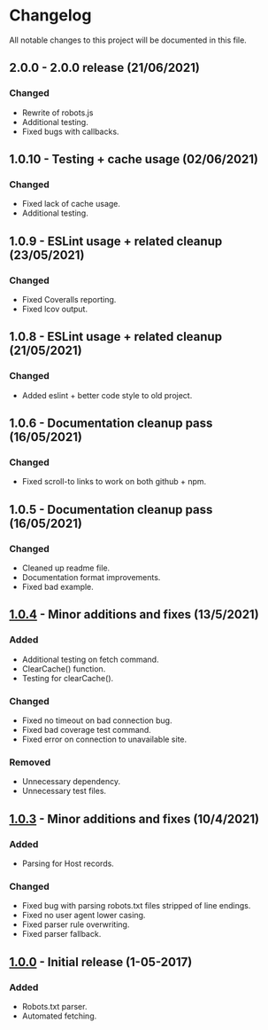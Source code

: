 # Changelog
All notable changes to this project will be documented in this file.

## 2.0.0 - 2.0.0 release (21/06/2021)

### Changed
- Rewrite of robots.js
- Additional testing.
- Fixed bugs with callbacks.


## 1.0.10 - Testing + cache usage (02/06/2021)

### Changed
- Fixed lack of cache usage.
- Additional testing.

## 1.0.9 - ESLint usage + related cleanup (23/05/2021)

### Changed
- Fixed Coveralls reporting.
- Fixed lcov output.

## 1.0.8 - ESLint usage + related cleanup (21/05/2021)

### Changed
- Added eslint + better code style to old project.

## 1.0.6 - Documentation cleanup pass (16/05/2021)

### Changed
- Fixed scroll-to links to work on both github + npm.

## 1.0.5 - Documentation cleanup pass (16/05/2021)

### Changed
- Cleaned up readme file.
- Documentation format improvements.
- Fixed bad example.

## [1.0.4] - Minor additions and fixes (13/5/2021)

### Added
- Additional testing on fetch command.
- ClearCache() function.
- Testing for clearCache().

### Changed
- Fixed no timeout on bad connection bug.
- Fixed bad coverage test command.
- Fixed error on connection to unavailable site.

### Removed
- Unnecessary dependency.
- Unnecessary test files.

## [1.0.3] - Minor additions and fixes (10/4/2021)

### Added
- Parsing for Host records.

### Changed
- Fixed bug with parsing robots.txt files stripped of line endings.
- Fixed no user agent lower casing.
- Fixed parser rule overwriting.
- Fixed parser fallback.

## [1.0.0] - Initial release (1-05-2017) 

### Added
- Robots.txt parser.
- Automated fetching.

[Unreleased]: https://github.com/chrisakroyd/robots-txt-parser
[1.0.4]: https://github.com/chrisakroyd/robots-txt-parser/tree/c549401d6f035b0e05b3045cca0ad5f2f51811ff
[1.0.3]: https://github.com/chrisakroyd/robots-txt-parser/tree/f834932b97b667315ff28a9cf61a2f6c30d7e6d9
[1.0.0]: https://github.com/chrisakroyd/robots-txt-parser/tree/c062d954f834ca6b54729e607ba8f674ea01c919